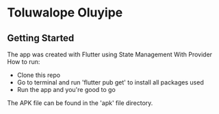 # Toluwalope Oluyipe 
## Getting Started

The app was created with Flutter using State Management With Provider 
How to run:
- Clone this repo
- Go to terminal and run 'flutter pub get' to install all packages used
- Run the app and you're good to go

The APK file can be found in the 'apk' file directory.
